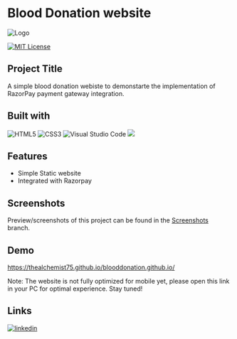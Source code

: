 
# Blood Donation website

![Logo](https://res.cloudinary.com/dcprg19es/image/upload/v1666845202/Miscellaneous/logo1_figm4v.svg)

[![MIT License](https://img.shields.io/badge/License-MIT-green.svg)](https://choosealicense.com/licenses/mit/)
## Project Title

A simple blood donation webiste to demonstarte the implementation of RazorPay payment gateway integration.

## Built with

![HTML5](https://img.shields.io/badge/html5-%23E34F26.svg?style=for-the-badge&logo=html5&logoColor=white) ![CSS3](https://img.shields.io/badge/css3-%231572B6.svg?style=for-the-badge&logo=css3&logoColor=white) ![Visual Studio Code](https://img.shields.io/badge/Visual%20Studio%20Code-0078d7.svg?style=for-the-badge&logo=visual-studio-code&logoColor=white) <img src="https://img.shields.io/badge/Razorpay-02042B?style=for-the-badge&logo=razorpay&logoColor=3395FF"/>
## Features

- Simple Static website
- Integrated with Razorpay

## Screenshots

Preview/screenshots of this project can be found in the [Screenshots](https://github.com/TheAlchemist75/Online-Banking-System/tree/main/Screenshots) branch.
## Demo

https://thealchemist75.github.io/blooddonation.github.io/

Note: The website is not fully optimized for mobile yet, please open this link in your PC for optimal experience. Stay tuned!

## Links

[![linkedin](https://img.shields.io/badge/linkedin-0A66C2?style=for-the-badge&logo=linkedin&logoColor=white)](https://www.linkedin.com/in/shubham-manur-629006194/)

